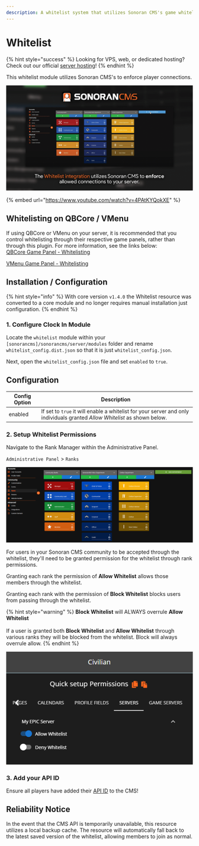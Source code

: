 ```yaml
---
description: A whitelist system that utilizes Sonoran CMS's game whitelist system.
---
```


# Whitelist

{% hint style="success" %}
Looking for VPS, web, or dedicated hosting? Check out our official [server hosting](../../../../other-products/server-hosting.md)!
{% endhint %}

This whitelist module utilizes Sonoran CMS's to enforce player connections.

![Sonoran CMS - Whitelist](../../../../.gitbook/assets/CMS_Whitelist.png)

{% embed url="https://www.youtube.com/watch?v=4PAtKYQokXE" %}

## Whitelisting on QBCore / VMenu

If using QBCore or VMenu on your server, it is recommended that you control whitelisting through their respective game panels, rather than through this plugin. For more information, see the links below:\
[QBCore Game Panel - Whitelisting](../../../fivem-game-panel/qbcore-and-qbox-panel/whitelist.md)&#x20;

[VMenu Game Panel - Whitelisting](../../../fivem-game-panel/vmenu-panel/whitelist.md)

## Installation / Configuration

{% hint style="info" %}
With core version `v1.4.0` the Whitelist resource was converted to a core module and no longer requires manual installation just configuration.
{% endhint %}

### 1. Configure Clock In Module

Locate the `whitelist` module within your `[sonorancms]/sonorancms/server/modules` folder and rename `whitelist_config.dist.json` so that it is just `whitelist_config.json`.&#x20;

Next, open the `whitelist_config.json` file and set `enabled` to `true`.

## Configuration

| Config Option | Description                                                                                                                |
| ------------- | -------------------------------------------------------------------------------------------------------------------------- |
| enabled       | If set to `true` it will enable a whitelist for your server and only individuals granted _Allow Whitelist_ as shown below. |

### 2. Setup Whitelist Permissions

Navigate to the Rank Manager within the Administrative Panel.

`Administrative Panel` > `Ranks`

![Sonoran CMS - Departments & Ranks](../../../../.gitbook/assets/CMS_DeptRankOverviewFull.png)

For users in your Sonoran CMS community to be accepted through the whitelist, they'll need to be granted permission for the whitelist through rank permissions.

Granting each rank the permission of **Allow Whitelist** allows those members through the whitelist.

Granting each rank with the permission of **Block Whitelist** blocks users from passing through the whitelist.

{% hint style="warning" %}
**Block Whitelist** will ALWAYS overrule **Allow Whitelist**\
\
If a user is granted both **Block Whitelist** and **Allow Whitelist** through various ranks they will be blocked from the whitelist. Block will always overrule allow.
{% endhint %}

![Sonoran CMS - Rank Manger Server Permissions](../../../../.gitbook/assets/CMS_WhitelistPerms.png)

### 3. Add your API ID

Ensure all players have added their [API ID](../../../../developer-api-documentation/api-integration/getting-started/api-id-system.md) to the CMS!

## Reliability Notice

In the event that the CMS API is temporarily unavailable, this resource utilizes a local backup cache. The resource will automatically fall back to the latest saved version of the whitelist, allowing members to join as normal.
